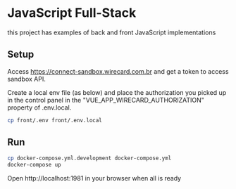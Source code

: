 # JavaScript Full-Stack

this project has examples of back and front JavaScript implementations

## Setup

Access https://connect-sandbox.wirecard.com.br and get a token to access sandbox API.

Create a local env file (as below) and place the authorization you picked up in the control panel in the 
"VUE_APP_WIRECARD_AUTHORIZATION" property of .env.local.
```bash
cp front/.env front/.env.local
```

## Run

```bash
cp docker-compose.yml.development docker-compose.yml
docker-compose up
```

Open http://localhost:1981 in your browser when all is ready
